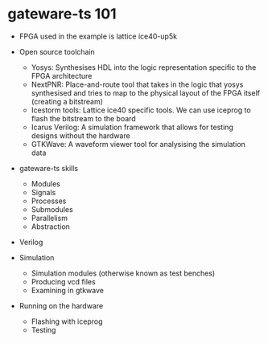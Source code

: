 # gateware-ts 101

- FPGA used in the example is lattice ice40-up5k

- Open source toolchain
  - Yosys: Synthesises HDL into the logic representation specific to the FPGA architecture
  - NextPNR: Place-and-route tool that takes in the logic that yosys synthesised and tries to map to the physical layout of the FPGA itself (creating a bitstream)
  - Icestorm tools: Lattice ice40 specific tools. We can use iceprog to flash the bitstream to the board
  - Icarus Verilog: A simulation framework that allows for testing designs without the hardware
  - GTKWave: A waveform viewer tool for analysising the simulation data

- gateware-ts skills
  - Modules
  - Signals
  - Processes
  - Submodules
  - Parallelism
  - Abstraction

- Verilog

- Simulation
  - Simulation modules (otherwise known as test benches)
  - Producing vcd files
  - Examining in gtkwave

- Running on the hardware
  - Flashing with iceprog
  - Testing